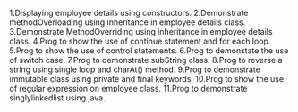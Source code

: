 1.Displaying employee details using constructors.
2.Demonstrate methodOverloading using inheritance in employee details class.
3.Demonstrate MethodOverriding using inheritance in employee details class.
4.Prog to show the use of continue statement and for each loop.
5.Prog to show the use of control statements.
6.Prog to demonstate the use of switch case.
7.Prog to demonstrate subString class.
8.Prog to reverse a string using single loop and charAt() method.
9.Prog to demonstrate immutable class using private and final keywords.
10.Prog to show the use of regular expression on employee class.
11.Prog to demonstrate singlylinkedlist using java.




